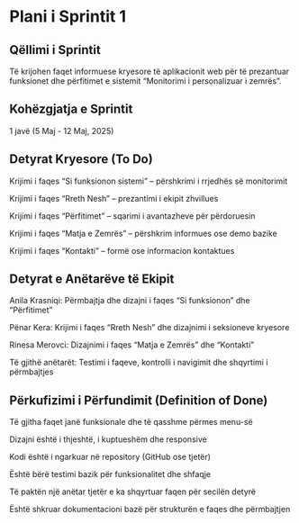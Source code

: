 # Plani i Sprintit 1

## Qëllimi i Sprintit
Të krijohen faqet informuese kryesore të aplikacionit web për të prezantuar funksionet dhe përfitimet e sistemit “Monitorimi i personalizuar i zemrës”.

## Kohëzgjatja e Sprintit
1 javë (5 Maj - 12 Maj, 2025)

##  Detyrat Kryesore (To Do)
Krijimi i faqes “Si funksionon sistemi” – përshkrimi i rrjedhës së monitorimit

Krijimi i faqes “Rreth Nesh” – prezantimi i ekipit zhvillues

Krijimi i faqes “Përfitimet” – sqarimi i avantazheve për përdoruesin

Krijimi i faqes “Matja e Zemrës” – përshkrim informues ose demo bazike

Krijimi i faqes “Kontakti” – formë ose informacion kontaktues



## Detyrat e Anëtarëve të Ekipit
Anila Krasniqi: Përmbajtja dhe dizajni i faqes “Si funksionon” dhe “Përfitimet”

Pënar Kera: Krijimi i faqes “Rreth Nesh” dhe dizajnimi i seksioneve kryesore

Rinesa Merovci: Dizajnimi i faqes “Matja e Zemrës” dhe “Kontakti”

Të gjithë anëtarët: Testimi i faqeve, kontrolli i navigimit dhe shqyrtimi i përmbajtjes

## Përkufizimi i Përfundimit (Definition of Done)
Të gjitha faqet janë funksionale dhe të qasshme përmes menu-së

Dizajni është i thjeshtë, i kuptueshëm dhe responsive

Kodi është i ngarkuar në repository (GitHub ose tjetër)

Është bërë testimi bazik për funksionalitet dhe shfaqje

Të paktën një anëtar tjetër e ka shqyrtuar faqen për secilën detyrë

Është shkruar dokumentacioni bazë për strukturën e faqes dhe përmbajtjen
